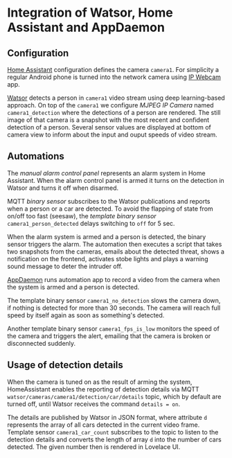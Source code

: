 # Integration of Watsor, Home Assistant and AppDaemon

## Configuration

[Home Assistant](https://www.home-assistant.io) configuration defines the camera `camera1`. For simplicity a regular Android phone is turned into the network camera using [IP Webcam](https://play.google.com/store/apps/details?id=com.pas.webcam) app.

[Watsor](https://github.com/asmirnou/watsor) detects a person in `camera1` video stream using deep learning-based approach. On top of the `camera1` we configure _MJPEG IP Camera_ named `camera1_detection` where the detections of a person are rendered. The still image of that camera is a snapshot with the most recent and confident detection of a person. Several sensor values are displayed at bottom of camera view to inform about the input and ouput speeds of video stream.

## Automations

The _manual alarm control panel_ represents an alarm system in Home Assistant. When the alarm control panel is armed it turns on the detection in Watsor and turns it off when disarmed.

MQTT _binary sensor_ subscribes to the Watsor publications and reports when a person or a car are detected. To avoid the flapping of state from on/off too fast (seesaw), the _template binary sensor_ `camera1_person_detected` delays switching to `off` for 5 sec.

When the alarm system is armed and a person is detected, the binary sensor triggers the alarm. The automation then executes a script that takes two snapshots from the cameras, emails about the detected threat, shows a notification on the frontend, activates stobe lights and plays a warning sound message to deter the intruder off.

[AppDaemon](https://github.com/home-assistant/appdaemon) runs automation app to record a video from the camera when the system is armed and a person is detected. 

The template binary sensor `camera1_no_detection` slows the camera down, if nothing is detected for more than 30 seconds. The camera will reach full speed by itself again as soon as something's detected.

Another template binary sensor `camera1_fps_is_low` monitors the speed of the camera and triggers the alert, emailing that the camera is broken or disconnected suddenly.

## Usage of detection details

When the camera is tuned on as the result of arming the system, HomeAssistant enables the reporting of detection details via MQTT `watsor/cameras/camera1/detection/car/details` topic, which by default are turned off, until Watsor receives the command `details = on`.

The details are published by Watsor in JSON format, where attribute `d` represents the array of all cars detected in the current video frame. Template sensor `camera1_car_count` subscribes to the topic to listen to the detection details and converts the length of array `d` into the number of cars detected. The given number then is rendered in Lovelace UI.
